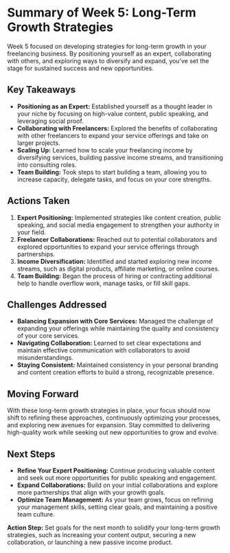 # Summary of Week 5: Long-Term Growth Strategies

Week 5 focused on developing strategies for long-term growth in your freelancing business. By positioning yourself as an expert, collaborating with others, and exploring ways to diversify and expand, you’ve set the stage for sustained success and new opportunities.

## Key Takeaways

- **Positioning as an Expert:** Established yourself as a thought leader in your niche by focusing on high-value content, public speaking, and leveraging social proof.
- **Collaborating with Freelancers:** Explored the benefits of collaborating with other freelancers to expand your service offerings and take on larger projects.
- **Scaling Up:** Learned how to scale your freelancing income by diversifying services, building passive income streams, and transitioning into consulting roles.
- **Team Building:** Took steps to start building a team, allowing you to increase capacity, delegate tasks, and focus on your core strengths.

## Actions Taken

1. **Expert Positioning:** Implemented strategies like content creation, public speaking, and social media engagement to strengthen your authority in your field.
2. **Freelancer Collaborations:** Reached out to potential collaborators and explored opportunities to expand your service offerings through partnerships.
3. **Income Diversification:** Identified and started exploring new income streams, such as digital products, affiliate marketing, or online courses.
4. **Team Building:** Began the process of hiring or contracting additional help to handle overflow work, manage tasks, or fill skill gaps.

## Challenges Addressed

- **Balancing Expansion with Core Services:** Managed the challenge of expanding your offerings while maintaining the quality and consistency of your core services.
- **Navigating Collaboration:** Learned to set clear expectations and maintain effective communication with collaborators to avoid misunderstandings.
- **Staying Consistent:** Maintained consistency in your personal branding and content creation efforts to build a strong, recognizable presence.

## Moving Forward

With these long-term growth strategies in place, your focus should now shift to refining these approaches, continuously optimizing your processes, and exploring new avenues for expansion. Stay committed to delivering high-quality work while seeking out new opportunities to grow and evolve.

## Next Steps

- **Refine Your Expert Positioning:** Continue producing valuable content and seek out more opportunities for public speaking and engagement.
- **Expand Collaborations:** Build on your initial collaborations and explore more partnerships that align with your growth goals.
- **Optimize Team Management:** As your team grows, focus on refining your management skills, setting clear goals, and maintaining a positive team culture.

**Action Step:** Set goals for the next month to solidify your long-term growth strategies, such as increasing your content output, securing a new collaboration, or launching a new passive income product.
